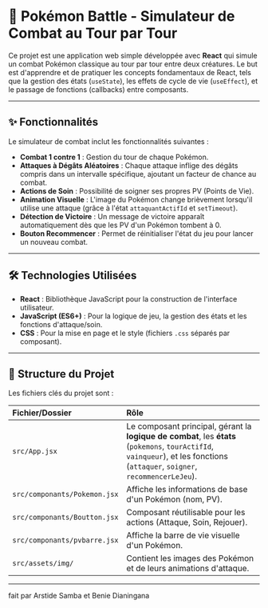 # 🚀 Pokémon Battle - Simulateur de Combat au Tour par Tour

Ce projet est une application web simple développée avec **React** qui simule un combat Pokémon classique au tour par tour entre deux créatures. Le but est d'apprendre et de pratiquer les concepts fondamentaux de React, tels que la gestion des états (`useState`), les effets de cycle de vie (`useEffect`), et le passage de fonctions (callbacks) entre composants.

---

## ✨ Fonctionnalités

Le simulateur de combat inclut les fonctionnalités suivantes :

* **Combat 1 contre 1** : Gestion du tour de chaque Pokémon.
* **Attaques à Dégâts Aléatoires** : Chaque attaque inflige des dégâts compris dans un intervalle spécifique, ajoutant un facteur de chance au combat.
* **Actions de Soin** : Possibilité de soigner ses propres PV (Points de Vie).
* **Animation Visuelle** : L'image du Pokémon change brièvement lorsqu'il utilise une attaque (grâce à l'état `attaquantActifId` et `setTimeout`).
* **Détection de Victoire** : Un message de victoire apparaît automatiquement dès que les PV d'un Pokémon tombent à 0.
* **Bouton Recommencer** : Permet de réinitialiser l'état du jeu pour lancer un nouveau combat.

---

## 🛠️ Technologies Utilisées

* **React** : Bibliothèque JavaScript pour la construction de l'interface utilisateur.
* **JavaScript (ES6+)** : Pour la logique de jeu, la gestion des états et les fonctions d'attaque/soin.
* **CSS** : Pour la mise en page et le style (fichiers `.css` séparés par composant).

---

## 📂 Structure du Projet

Les fichiers clés du projet sont :

| Fichier/Dossier | Rôle |
| :--- | :--- |
| `src/App.jsx` | Le composant principal, gérant la **logique de combat**, les **états** (`pokemons`, `tourActifId`, `vainqueur`), et les fonctions (`attaquer`, `soigner`, `recommencerLeJeu`). |
| `src/componants/Pokemon.jsx` | Affiche les informations de base d'un Pokémon (nom, PV). |
| `src/componants/Boutton.jsx` | Composant réutilisable pour les actions (Attaque, Soin, Rejouer). |
| `src/componants/pvbarre.jsx` | Affiche la barre de vie visuelle d'un Pokémon. |
| `src/assets/img/` | Contient les images des Pokémon et de leurs animations d'attaque. |

---


fait par Arstide Samba et Benie Dianingana